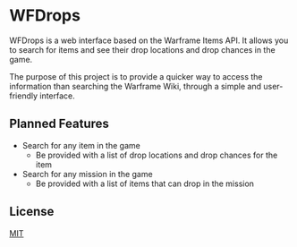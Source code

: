 # WFDrops

WFDrops is a web interface based on the Warframe Items API.
It allows you to search for items and see their drop locations and drop chances in the game.

The purpose of this project is to provide a quicker way to access the information than searching the Warframe Wiki, through a simple and user-friendly interface.

## Planned Features

- Search for any item in the game
  - Be provided with a list of drop locations and drop chances for the item
- Search for any mission in the game
  - Be provided with a list of items that can drop in the mission

## License

[MIT](https://github.com/sanes-io/wfdrops?tab=MIT-1-ov-file)
